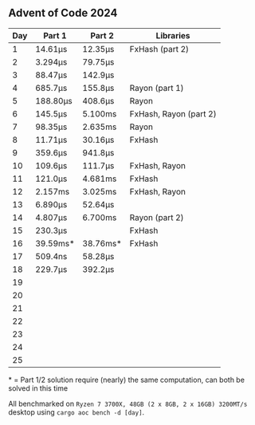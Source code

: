 ## Advent of Code 2024

| Day | Part 1   | Part 2   | Libraries              |
|-----|----------|----------|------------------------|
| 1   | 14.61μs  | 12.35μs  | FxHash (part 2)        |
| 2   | 3.294μs  | 79.75μs  |                        |
| 3   | 88.47μs  | 142.9μs  |                        |
| 4   | 685.7μs  | 155.8μs  | Rayon (part 1)         |
| 5   | 188.80μs | 408.6μs  | Rayon                  |
| 6   | 145.5μs  | 5.100ms  | FxHash, Rayon (part 2) |
| 7   | 98.35μs  | 2.635ms  | Rayon                  |
| 8   | 11.71μs  | 30.16μs  | FxHash                 |
| 9   | 359.6μs  | 941.8μs  |                        |
| 10  | 109.6μs  | 111.7μs  | FxHash, Rayon          |
| 11  | 121.0μs  | 4.681ms  | FxHash                 |
| 12  | 2.157ms  | 3.025ms  | FxHash, Rayon          |
| 13  | 6.890μs  | 52.64μs  |                        |
| 14  | 4.807μs  | 6.700ms  | Rayon (part 2)         |
| 15  | 230.3μs  |          | FxHash                 |
| 16  | 39.59ms* | 38.76ms* | FxHash                 |
| 17  | 509.4ns  | 58.28μs  |                        |
| 18  | 229.7μs  | 392.2μs  |                        |
| 19  |          |          |                        |
| 20  |          |          |                        |
| 21  |          |          |                        |
| 22  |          |          |                        |
| 23  |          |          |                        |
| 24  |          |          |                        |
| 25  |          |          |                        |

\* = Part 1/2 solution require (nearly) the same computation, can both be solved in this time

All benchmarked on `Ryzen 7 3700X, 48GB (2 x 8GB, 2 x 16GB) 3200MT/s` desktop using `cargo aoc bench -d [day]`.